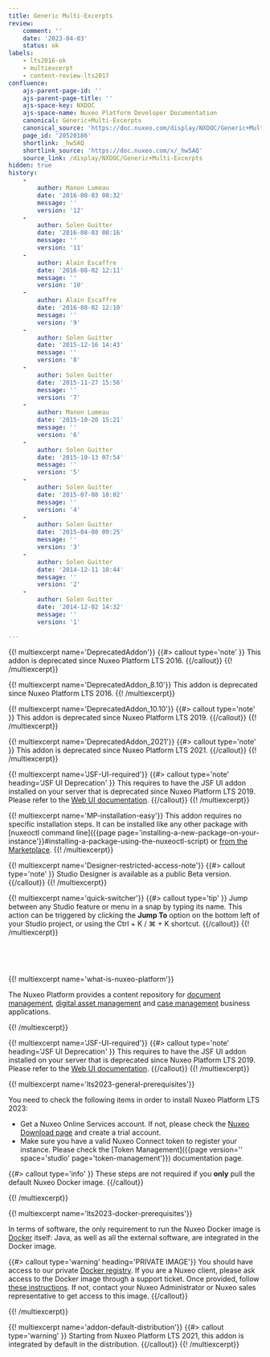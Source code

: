 ```yaml
---
title: Generic Multi-Excerpts
review:
    comment: ''
    date: '2023-04-03'
    status: ok
labels:
    - lts2016-ok
    - multiexcerpt
    - content-review-lts2017
confluence:
    ajs-parent-page-id: ''
    ajs-parent-page-title: ''
    ajs-space-key: NXDOC
    ajs-space-name: Nuxeo Platform Developer Documentation
    canonical: Generic+Multi-Excerpts
    canonical_source: 'https://doc.nuxeo.com/display/NXDOC/Generic+Multi-Excerpts'
    page_id: '20520186'
    shortlink: _hw5AQ
    shortlink_source: 'https://doc.nuxeo.com/x/_hw5AQ'
    source_link: /display/NXDOC/Generic+Multi-Excerpts
hidden: true
history:
    -
        author: Manon Lumeau
        date: '2016-08-03 08:32'
        message: ''
        version: '12'
    -
        author: Solen Guitter
        date: '2016-08-03 08:16'
        message: ''
        version: '11'
    -
        author: Alain Escaffre
        date: '2016-08-02 12:11'
        message: ''
        version: '10'
    -
        author: Alain Escaffre
        date: '2016-08-02 12:10'
        message: ''
        version: '9'
    -
        author: Solen Guitter
        date: '2015-12-16 14:43'
        message: ''
        version: '8'
    -
        author: Solen Guitter
        date: '2015-11-27 15:56'
        message: ''
        version: '7'
    -
        author: Manon Lumeau
        date: '2015-10-20 15:21'
        message: ''
        version: '6'
    -
        author: Solen Guitter
        date: '2015-10-13 07:54'
        message: ''
        version: '5'
    -
        author: Solen Guitter
        date: '2015-07-08 10:02'
        message: ''
        version: '4'
    -
        author: Solen Guitter
        date: '2015-04-08 09:25'
        message: ''
        version: '3'
    -
        author: Solen Guitter
        date: '2014-12-11 10:44'
        message: ''
        version: '2'
    -
        author: Solen Guitter
        date: '2014-12-02 14:32'
        message: ''
        version: '1'

---
```

{{! multiexcerpt name='DeprecatedAddon'}}
{{#> callout type='note' }}
This addon is deprecated since Nuxeo Platform LTS 2016.
{{/callout}}
{{! /multiexcerpt}}

{{! multiexcerpt name='DeprecatedAddon_8.10'}}
This addon is deprecated since Nuxeo Platform LTS 2016.
{{! /multiexcerpt}}

{{! multiexcerpt name='DeprecatedAddon_10.10'}}
{{#> callout type='note' }}
This addon is deprecated since Nuxeo Platform LTS 2019.
{{/callout}}
{{! /multiexcerpt}}

{{! multiexcerpt name='DeprecatedAddon_2021'}}
{{#> callout type='note' }}
This addon is deprecated since Nuxeo Platform LTS 2021.
{{/callout}}
{{! /multiexcerpt}}

{{! multiexcerpt name='JSF-UI-required'}}
{{#> callout type='note' heading='JSF UI Deprecation' }}
This requires to have the JSF UI addon installed on your server that is deprecated since Nuxeo Platform LTS 2019.</br>
Please refer to the [Web UI documentation](https://doc.nuxeo.com/nxdoc/web-ui/).
{{/callout}}
{{! /multiexcerpt}}

{{! multiexcerpt name='MP-installation-easy'}}
This addon requires no specific installation steps. It can be installed like any other package with [nuxeoctl command line]({{page page='installing-a-new-package-on-your-instance'}}#installing-a-package-using-the-nuxeoctl-script) or [from the Marketplace](https://connect.nuxeo.com/nuxeo/site/marketplace).
{{! /multiexcerpt}}

{{! multiexcerpt name='Designer-restricted-access-note'}}
{{#> callout type='note' }}
Studio Designer is available as a public Beta version.
{{/callout}}
{{! /multiexcerpt}}

{{! multiexcerpt name='quick-switcher'}}
{{#> callout type='tip' }}
Jump between any Studio feature or menu in a snap by typing its name. This action can be triggered by clicking the **Jump To** option on the bottom left of your Studio project, or using the Ctrl + K / ⌘ + K shortcut.
{{/callout}}
{{! /multiexcerpt}}

&nbsp;

&nbsp;

{{! multiexcerpt name='what-is-nuxeo-platform'}}

The Nuxeo Platform provides a content repository for [document management](https://www.nuxeo.com/solutions/document-management/), [digital asset management](https://www.nuxeo.com/solutions/dam-digital-asset-management/) and [case management](https://www.nuxeo.com/solutions/case-management/) business applications.

{{! /multiexcerpt}}

{{! multiexcerpt name='JSF-UI-required'}}
{{#> callout type='note' heading='JSF UI Deprecation' }}
This requires to have the JSF UI addon installed on your server that is deprecated since Nuxeo Platform LTS 2019.</br>
Please refer to the [Web UI documentation](https://doc.nuxeo.com/nxdoc/web-ui/).
{{/callout}}
{{! /multiexcerpt}}

{{! multiexcerpt name='lts2023-general-prerequisites'}}

You need to check the following items in order to install Nuxeo Platform LTS 2023:
- Get a Nuxeo Online Services account. If not, please check the [Nuxeo Download page](https://www.nuxeo.com/downloads/) and create a trial account.
- Make sure you have a valid Nuxeo Connect token to register your instance. Please check the [Token Management]({{page version='' space='studio' page='token-management'}}) documentation page.

{{#> callout type='info' }}
These steps are not required if you **only** pull the default Nuxeo Docker image.
{{/callout}}

{{! /multiexcerpt}}

{{! multiexcerpt name='lts2023-docker-prerequisites'}}

In terms of software, the only requirement to run the Nuxeo Docker image is [Docker](https://docs.docker.com/get-docker/) itself: Java, as well as all the external software, are integrated in the Docker image.

{{#> callout type='warning' heading='PRIVATE IMAGE'}}
You should have access to our private [Docker registry](https://packages.nuxeo.com/#browse/search/docker=attributes.docker.imageName%3Dnuxeo%2Fnuxeo%20AND%20attributes.docker.imageTag%3D2021*%20AND%20repository_name%3Ddocker-private). If you are a Nuxeo client, please ask access to the Docker image through a support ticket. Once provided, follow [these instructions](https://doc.nuxeo.com/corg/maven-usage/#maven-usage-for-lts-2021). If not, contact your Nuxeo Administrator or Nuxeo sales representative to get access to this image.
{{/callout}}

{{! /multiexcerpt}}

{{! multiexcerpt name='addon-default-distribution'}}
{{#> callout type='warning' }}
Starting from Nuxeo Platform LTS 2021, this addon is integrated by default in the distribution.
{{/callout}}
{{! /multiexcerpt}}
